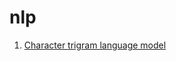 # nlp

1. [Character trigram language model](https://github.com/oaarnikoivu/nlp/tree/main/char_ngram_language_model)
